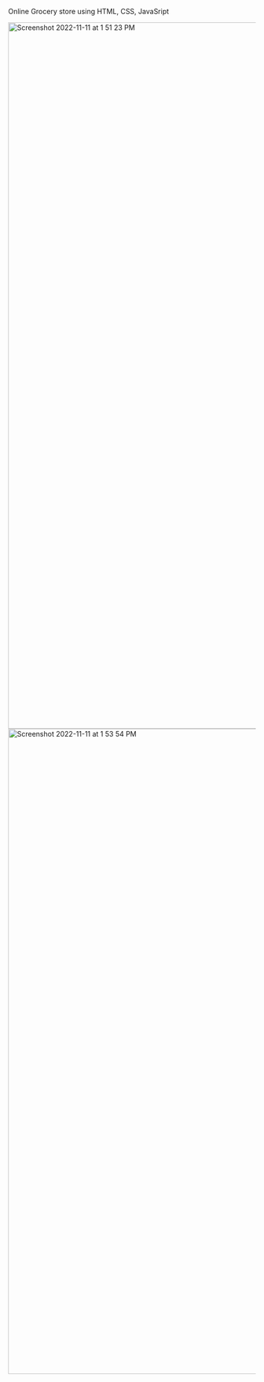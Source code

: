 Online Grocery store using HTML, CSS, JavaSript

<img width="1436" alt="Screenshot 2022-11-11 at 1 51 23 PM" src="https://user-images.githubusercontent.com/105259793/201411033-a71fb690-5ebf-40f1-98c4-ea0bfad85ba1.png">


<img width="1312" alt="Screenshot 2022-11-11 at 1 53 54 PM" src="https://user-images.githubusercontent.com/105259793/201410979-f849c868-3a33-447f-894d-121478763127.png">
